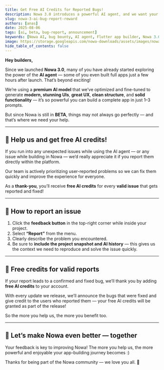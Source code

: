 ```yaml
---
title: Get Free AI Credits for Reported Bugs!
description: Nowa 3.0 introduces a powerful AI agent, and we want your help to improve it during BETA. Report valid bugs and get rewarded with free AI credits!
slug: nowa-3-ai-bug-report-reward
authors: [anas]
date: 2025-08-06
tags: [ai, beta, bug-report, announcement]
keywords: [Nowa AI, bug bounty, AI agent, Flutter app builder, Nowa 3.0, beta testing, feedback, rewards]
image: https://storage.googleapis.com/nowa-downloads/assets/images/nowa-3.0-ai-feedback-banner.png
hide_table_of_contents: false
---
```



**Hey builders,**

Since we launched **Nowa 3.0**, many of you have already started exploring the power of the **AI agent** — some of you even built full apps just a few hours after launch. That’s beyond exciting!

We’re using a **premium AI model** that we’ve optimized and fine-tuned to generate **modern, stunning UIs**, **great UX**, **clean structure**, and **solid functionality** — it’s so powerful you can build a complete app in just 1–3 prompts.

But since Nowa is still in **BETA**, things may not always go perfectly — and that’s where we need your help.

<!-- truncate -->

---

## 🐛 Help us and get free AI credits!

If you run into any unexpected issues while using the AI agent — or any issue while building in Nowa — we’d really appreciate it if you report them directly within the platform.

Our team is actively prioritizing user-reported problems so we can fix them quickly and improve the experience for everyone.

As a **thank-you**, you’ll receive **free AI credits** for every **valid issue** that gets reported and fixed!

---

## 📣 How to report an issue

1. Click the **feedback button** in the top-right corner while inside your project.
2. Select **“Report”** from the menu.
3. Clearly describe the problem you encountered.
4. Be sure to **include the project snapshot and AI history** — this gives us the context we need to reproduce and solve the issue quickly.

---

## 🎁 Free credits for valid reports

If your report leads to a confirmed and fixed bug, we’ll thank you by adding **free AI credits** to your account.

With every update we release, we’ll announce the bugs that were fixed and give credit to the users who reported them — your free AI credits will be granted as part of the release!

So the more you help us, the more you benefit too.

---

## 🤝 Let’s make Nowa even better — together

Your feedback is key to improving Nowa! The more you help us, the more powerful and enjoyable your app-building journey becomes :)

Thanks for being part of the Nowa community — we love you all. 💙
